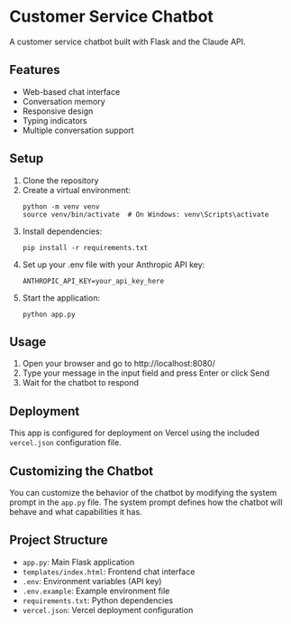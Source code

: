 # Customer Service Chatbot

A customer service chatbot built with Flask and the Claude API.

## Features

- Web-based chat interface
- Conversation memory
- Responsive design
- Typing indicators
- Multiple conversation support

## Setup

1. Clone the repository
2. Create a virtual environment:
   ```
   python -m venv venv
   source venv/bin/activate  # On Windows: venv\Scripts\activate
   ```
3. Install dependencies:
   ```
   pip install -r requirements.txt
   ```
4. Set up your .env file with your Anthropic API key:
   ```
   ANTHROPIC_API_KEY=your_api_key_here
   ```
5. Start the application:
   ```
   python app.py
   ```

## Usage

1. Open your browser and go to http://localhost:8080/
2. Type your message in the input field and press Enter or click Send
3. Wait for the chatbot to respond

## Deployment

This app is configured for deployment on Vercel using the included `vercel.json` configuration file.

## Customizing the Chatbot

You can customize the behavior of the chatbot by modifying the system prompt in the `app.py` file. The system prompt defines how the chatbot will behave and what capabilities it has.

## Project Structure

- `app.py`: Main Flask application
- `templates/index.html`: Frontend chat interface
- `.env`: Environment variables (API key)
- `.env.example`: Example environment file
- `requirements.txt`: Python dependencies
- `vercel.json`: Vercel deployment configuration